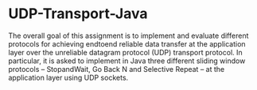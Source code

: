 # UDP-Transport-Java

The overall goal of this assignment is to implement and evaluate different protocols for achieving endtoend reliable data transfer at the application layer over the unreliable datagram protocol (UDP) transport protocol. In particular, it is asked to implement in Java three different sliding window protocols – StopandWait, Go Back N and Selective Repeat – at the application layer using UDP sockets.
